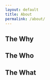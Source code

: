 ```yaml
---
layout: default
title: About
permalink: /about/
---
```

## The Why

## The Who

## The What